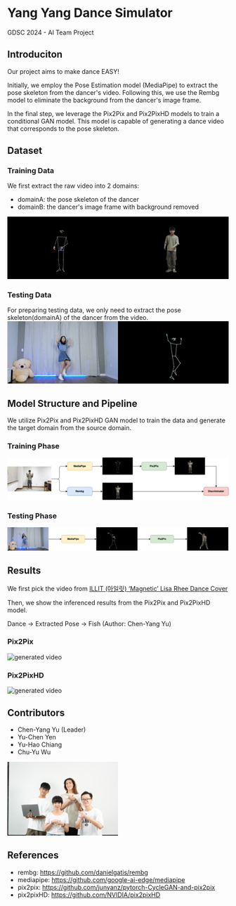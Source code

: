# Yang Yang Dance Simulator
GDSC 2024 - AI Team Project

## Introduciton
Our project aims to make dance EASY!

Initially, we employ the Pose Estimation model (MediaPipe) to extract the pose skeleton from the dancer's video. Following this, we use the Rembg model to eliminate the background from the dancer's image frame.

In the final step, we leverage the Pix2Pix and Pix2PixHD models to train a conditional GAN model. This model is capable of generating a dance video that corresponds to the pose skeleton.

## Dataset
### Training Data
We first extract the raw video into 2 domains:
- domainA: the pose skeleton of the dancer
- domainB: the dancer's image frame with background removed

![training data](src/training_pose2img.gif)

### Testing Data
For preparing testing data, we only need to extract the pose skeleton(domainA) of the dancer from the video.
![testing data](src/magnetic_dance2pose.gif)

## Model Structure and Pipeline
We utilize Pix2Pix and Pix2PixHD GAN model to train the data and generate the target domain from the source domain.
### Training Phase
![Training Pipeline](workflow/training-phase.png)
### Testing Phase
![Testing Pipeline](workflow/testing-phase.png)

## Results
We first pick the video from [ILLIT (아일릿) ‘Magnetic’ Lisa Rhee Dance Cover](https://youtu.be/fcOXwMh3zn4)

Then, we show the inferenced results from the Pix2Pix and Pix2PixHD model. 

Dance → Extracted Pose → Fish (Author: Chen-Yang Yu)


### Pix2Pix

![generated video](src/pix2pix/magnetic_dance2pose2fish.gif)

### Pix2PixHD
![generated video](src/pix2pixHD/magnetic_dance2pose2fish.gif)


## Contributors
- Chen-Yang Yu (Leader)
- Yu-Chen Yen
- Yu-Hao Chiang
- Chu-Yu Wu

<img src="document/Group2.jpeg" width="50%">

## References
- rembg: https://github.com/danielgatis/rembg
- mediapipe: https://github.com/google-ai-edge/mediapipe
- pix2pix: https://github.com/junyanz/pytorch-CycleGAN-and-pix2pix
- pix2pixHD: https://github.com/NVIDIA/pix2pixHD